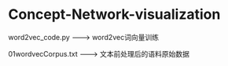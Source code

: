 # Concept-Network-visualization


word2vec_code.py   ---> word2vec词向量训练

01wordvecCorpus.txt   ---> 文本前处理后的语料原始数据

